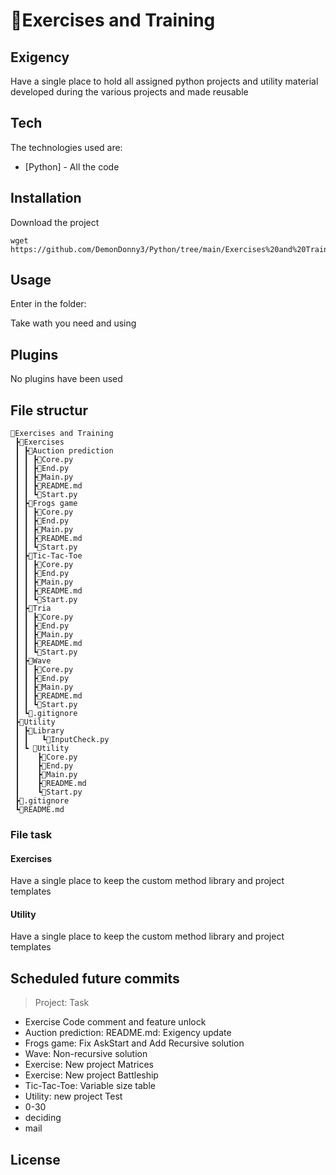 # 📂Exercises and Training
## Exigency
Have a single place to hold all assigned python projects and utility material developed during the various projects and made reusable

## Tech
The technologies used are:

- [Python] - All the code

## Installation
Download the project

```
wget https://github.com/DemonDonny3/Python/tree/main/Exercises%20and%20Training
```

## Usage
Enter in the folder:

Take wath you need and using

## Plugins
No plugins have been used

## File structur
```
📂Exercises and Training
 ┣📂Exercises
 ┃ ┣📂Auction prediction
 ┃ ┃ ┣📜Core.py
 ┃ ┃ ┣📜End.py
 ┃ ┃ ┣📜Main.py
 ┃ ┃ ┣📜README.md
 ┃ ┃ ┗📜Start.py
 ┃ ┣📂Frogs game
 ┃ ┃ ┣📜Core.py
 ┃ ┃ ┣📜End.py
 ┃ ┃ ┣📜Main.py
 ┃ ┃ ┣📜README.md
 ┃ ┃ ┗📜Start.py
 ┃ ┣📂Tic-Tac-Toe
 ┃ ┃ ┣📜Core.py
 ┃ ┃ ┣📜End.py
 ┃ ┃ ┣📜Main.py
 ┃ ┃ ┣📜README.md
 ┃ ┃ ┗📜Start.py
 ┃ ┣📂Tria
 ┃ ┃ ┣📜Core.py
 ┃ ┃ ┣📜End.py
 ┃ ┃ ┣📜Main.py
 ┃ ┃ ┣📜README.md
 ┃ ┃ ┗📜Start.py
 ┃ ┣📂Wave
 ┃ ┃ ┣📜Core.py
 ┃ ┃ ┣📜End.py
 ┃ ┃ ┣📜Main.py
 ┃ ┃ ┣📜README.md
 ┃ ┃ ┗📜Start.py
 ┃ ┗📜.gitignore
 ┣📂Utility
 ┃ ┣📂Library
 ┃ ┃   ┗📜InputCheck.py
 ┃ ┗ 📂Utility
 ┃    ┣📜Core.py
 ┃    ┣📜End.py
 ┃    ┣📜Main.py
 ┃    ┣📜README.md
 ┃    ┗📜Start.py
 ┣📜.gitignore
 ┗📜README.md
```

### File task
#### Exercises
Have a single place to keep the custom method library and project templates

#### Utility
Have a single place to keep the custom method library and project templates


## Scheduled future commits
> Project: Task

- Exercise Code comment and feature unlock
- Auction prediction: README.md: Exigency update
- Frogs game: Fix AskStart and Add Recursive solution
- Wave: Non-recursive solution
- Exercise: New project Matrices
- Exercise: New project Battleship
- Tic-Tac-Toe: Variable size table
- Utility: new project Test
- 0-30
- deciding
- mail

## License